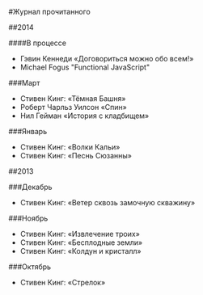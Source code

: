 #Журнал прочитанного

##2014

####В процессе
  * Гэвин Кеннеди «Договориться можно обо всем!»
  * Michael Fogus "Functional JavaScript"

###Март
  * Стивен Кинг: «Тёмная Башня»
  * Роберт Чарльз Уилсон «Спин»
  * Нил Гейман «История с кладбищем»

###Январь
  * Стивен Кинг: «Волки Кальи»
  * Стивен Кинг: «Песнь Сюзанны»

##2013

###Декабрь
  * Стивен Кинг: «Ветер сквозь замочную скважину»

###Ноябрь
  * Стивен Кинг: «Извлечение троих»
  * Стивен Кинг: «Бесплодные земли»
  * Стивен Кинг: «Колдун и кристалл»

###Октябрь
  * Стивен Кинг: «Стрелок»
